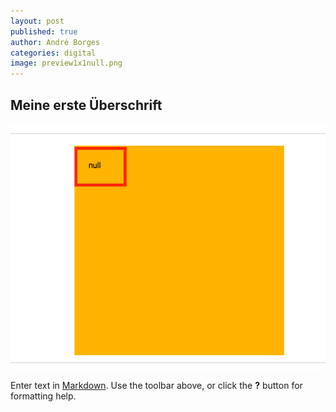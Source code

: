```yaml
---
layout: post
published: true
author: André Borges
categories: digital
image: preview1x1null.png
---
```


## Meine erste Überschrift

![preview1x1null.png](/_posts/preview1x1null.png)


Enter text in [Markdown](http://daringfireball.net/projects/markdown/). Use the toolbar above, or click the **?** button for formatting help.